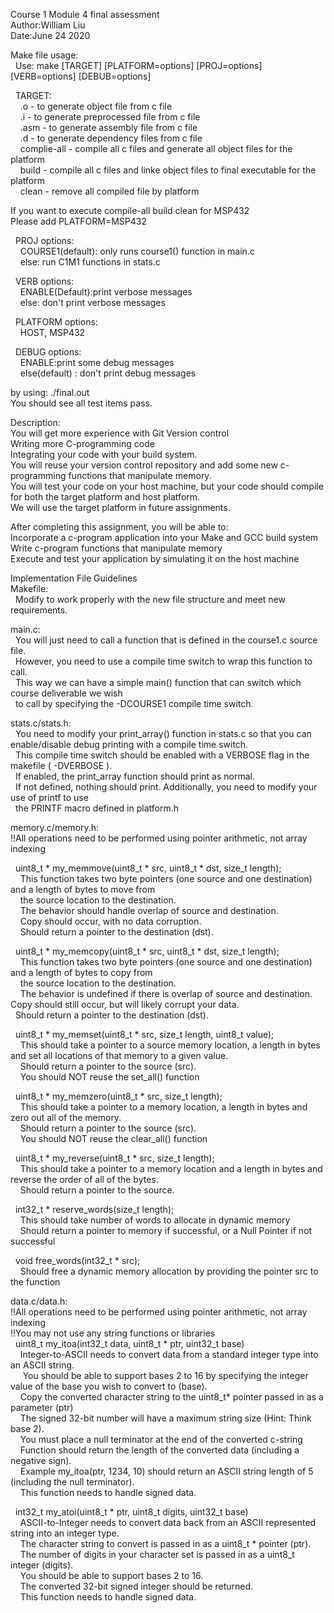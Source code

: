 Course 1 Module 4 final assessment  
Author:William Liu  
Date:June 24 2020  

Make file usage:  
&nbsp;&nbsp;Use: make [TARGET] [PLATFORM=options] [PROJ=options] [VERB=options] [DEBUB=options]  
  
&nbsp;&nbsp;TARGET:  
&nbsp;&nbsp;&nbsp;&nbsp;<FILE>.o - to generate object file from c file  
&nbsp;&nbsp;&nbsp;&nbsp;<FILE>.i - to generate preprocessed file from c file  
&nbsp;&nbsp;&nbsp;&nbsp;<FILE>.asm - to generate assembly file from c file  
&nbsp;&nbsp;&nbsp;&nbsp;<FILE>.d - to generate dependency files from c file  
&nbsp;&nbsp;&nbsp;&nbsp;complie-all - compile all c files and generate all object files for the platform  
&nbsp;&nbsp;&nbsp;&nbsp;build - compile all c files and linke object files to final executable for the platform  
&nbsp;&nbsp;&nbsp;&nbsp;clean - remove all compiled file by platform  
  
If you want to execute compile-all build clean for MSP432  
Please add PLATFORM=MSP432  
 
&nbsp;&nbsp;PROJ options:  
&nbsp;&nbsp;&nbsp;&nbsp;COURSE1(default): only runs course1() function in main.c  
&nbsp;&nbsp;&nbsp;&nbsp;else: run C1M1 functions in stats.c  

&nbsp;&nbsp;VERB options:  
&nbsp;&nbsp;&nbsp;&nbsp;ENABLE(Default):print verbose messages  
&nbsp;&nbsp;&nbsp;&nbsp;else: don't print verbose messages  
  
&nbsp;&nbsp;PLATFORM options:  
&nbsp;&nbsp;&nbsp;&nbsp;HOST, MSP432  

&nbsp;&nbsp;DEBUG options:  
&nbsp;&nbsp;&nbsp;&nbsp;ENABLE:print some debug messages  
&nbsp;&nbsp;&nbsp;&nbsp;else(default) : don't print debug messages  
  
by using: ./final.out  
You should see all test items pass.  

Description:  
You will get more experience with Git Version control  
Writing more C-programming code  
Integrating your code with your build system.  
You will reuse your version control repository and add some new c-programming functions that manipulate memory.  
You will test your code on your host machine, but your code should compile for both the target platform and host platform.  
We will use the target platform in future assignments.  
  
After completing this assignment, you will be able to:  
Incorporate a c-program application into your Make and GCC build system  
Write c-program functions that manipulate memory  
Execute and test your application by simulating it on the host machine  
  
Implementation File Guidelines  
Makefile:  
&nbsp;&nbsp;Modify to work properly with the new file structure and meet new requirements.  
  
main.c:  
&nbsp;&nbsp;You will just need to call a function that is defined in the course1.c source file.  
&nbsp;&nbsp;However, you need to use a compile time switch to wrap this function to call.  
&nbsp;&nbsp;This way we can have a simple main() function that can switch which course deliverable we wish  
&nbsp;&nbsp;to call by specifying the -DCOURSE1 compile time switch.  
  
stats.c/stats.h:  
&nbsp;&nbsp;You need to modify your print_array() function in stats.c so that you can enable/disable debug printing with a compile time switch.  
&nbsp;&nbsp;This compile time switch should be enabled with a VERBOSE flag in the makefile ( -DVERBOSE ).  
&nbsp;&nbsp;If enabled, the print_array function should print as normal.  
&nbsp;&nbsp;If not defined, nothing should print. Additionally, you need to modify your use of printf to use  
&nbsp;&nbsp;the PRINTF macro defined in platform.h  

memory.c/memory.h:  
!!All operations need to be performed using pointer arithmetic, not array indexing  
  
&nbsp;&nbsp;uint8_t * my_memmove(uint8_t * src, uint8_t * dst, size_t length);  
&nbsp;&nbsp;&nbsp;&nbsp;This function takes two byte pointers (one source and one destination) and a length of bytes to move from  
&nbsp;&nbsp;&nbsp;&nbsp;the source location to the destination.  
&nbsp;&nbsp;&nbsp;&nbsp;The behavior should handle overlap of source and destination.  
&nbsp;&nbsp;&nbsp;&nbsp;Copy should occur, with no data corruption.  
&nbsp;&nbsp;&nbsp;&nbsp;Should return a pointer to the destination (dst).  
  
&nbsp;&nbsp;uint8_t * my_memcopy(uint8_t * src, uint8_t * dst, size_t length);  
&nbsp;&nbsp;&nbsp;&nbsp;This function takes two byte pointers (one source and one destination) and a length of bytes to copy from  
&nbsp;&nbsp;&nbsp;&nbsp;the source location to the destination.  
&nbsp;&nbsp;&nbsp;&nbsp;The behavior is undefined if there is overlap of source and destination. Copy should still occur, but will likely corrupt your data.  
&nbsp;&nbsp;Should return a pointer to the destination (dst).  
  
&nbsp;&nbsp;uint8_t * my_memset(uint8_t * src, size_t length, uint8_t value);  
&nbsp;&nbsp;&nbsp;&nbsp;This should take a pointer to a source memory location, a length in bytes and set all locations of that memory to a given value.  
&nbsp;&nbsp;&nbsp;&nbsp;Should return a pointer to the source (src).  
&nbsp;&nbsp;&nbsp;&nbsp;You should NOT reuse the set_all() function  
  
&nbsp;&nbsp;uint8_t * my_memzero(uint8_t * src, size_t length);  
&nbsp;&nbsp;&nbsp;&nbsp;This should take a pointer to a memory location, a length in bytes and zero out all of the memory.  
&nbsp;&nbsp;&nbsp;&nbsp;Should return a pointer to the source (src).  
&nbsp;&nbsp;&nbsp;&nbsp;You should NOT reuse the clear_all() function  
  
&nbsp;&nbsp;uint8_t * my_reverse(uint8_t * src, size_t length);  
&nbsp;&nbsp;&nbsp;&nbsp;This should take a pointer to a memory location and a length in bytes and reverse the order of all of the bytes.  
&nbsp;&nbsp;&nbsp;&nbsp;Should return a pointer to the source.  
  
&nbsp;&nbsp;int32_t * reserve_words(size_t length);  
&nbsp;&nbsp;&nbsp;&nbsp;This should take number of words to allocate in dynamic memory  
&nbsp;&nbsp;&nbsp;&nbsp;Should return a pointer to memory if successful, or a Null Pointer if not successful  
  
&nbsp;&nbsp;void free_words(int32_t * src);  
&nbsp;&nbsp;&nbsp;&nbsp;Should free a dynamic memory allocation by providing the pointer src to the function  
  
data.c/data.h:  
!!All operations need to be performed using pointer arithmetic, not array indexing  
!!You may not use any string functions or libraries  
&nbsp;&nbsp;uint8_t my_itoa(int32_t data, uint8_t * ptr, uint32_t base)  
&nbsp;&nbsp;&nbsp;&nbsp;Integer-to-ASCII needs to convert data from a standard integer type into an ASCII string.   
&nbsp;&nbsp;&nbsp;&nbsp;&nbsp;You should be able to support bases 2 to 16 by specifying the integer value of the base you wish to convert to (base).  
&nbsp;&nbsp;&nbsp;&nbsp;Copy the converted character string to the uint8_t* pointer passed in as a parameter (ptr)  
&nbsp;&nbsp;&nbsp;&nbsp;The signed 32-bit number will have a maximum string size (Hint: Think base 2).  
&nbsp;&nbsp;&nbsp;&nbsp;You must place a null terminator at the end of the converted c-string  
&nbsp;&nbsp;&nbsp;&nbsp;Function should return the length of the converted data (including a negative sign).  
&nbsp;&nbsp;&nbsp;&nbsp;Example my_itoa(ptr, 1234, 10) should return an ASCII string length of 5 (including the null terminator).  
&nbsp;&nbsp;&nbsp;&nbsp;This function needs to handle signed data.  
  
&nbsp;&nbsp;int32_t my_atoi(uint8_t * ptr, uint8_t digits, uint32_t base)  
&nbsp;&nbsp;&nbsp;&nbsp;ASCII-to-Integer needs to convert data back from an ASCII represented string into an integer type.  
&nbsp;&nbsp;&nbsp;&nbsp;The character string to convert is passed in as a uint8_t * pointer (ptr).  
&nbsp;&nbsp;&nbsp;&nbsp;The number of digits in your character set is passed in as a uint8_t integer (digits).  
&nbsp;&nbsp;&nbsp;&nbsp;You should be able to support bases 2 to 16.  
&nbsp;&nbsp;&nbsp;&nbsp;The converted 32-bit signed integer should be returned.  
&nbsp;&nbsp;&nbsp;&nbsp;This function needs to handle signed data.  
